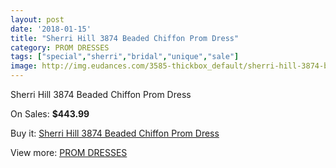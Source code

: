 ```yaml
---
layout: post
date: '2018-01-15'
title: "Sherri Hill 3874 Beaded Chiffon Prom Dress"
category: PROM DRESSES
tags: ["special","sherri","bridal","unique","sale"]
image: http://img.eudances.com/3585-thickbox_default/sherri-hill-3874-beaded-chiffon-prom-dress.jpg
---
```

Sherri Hill 3874 Beaded Chiffon Prom Dress

On Sales: **$443.99**
<a href="https://www.eudances.com/en/prom-dresses/1201-sherri-hill-3874-beaded-chiffon-prom-dress.html"><amp-img layout="responsive" width="600" height="600" src="//img.eudances.com/3585-thickbox_default/sherri-hill-3874-beaded-chiffon-prom-dress.jpg" alt="Sherri Hill 3874 Beaded Chiffon Prom Dress 0" /></a>

Buy it: [Sherri Hill 3874 Beaded Chiffon Prom Dress](https://www.eudances.com/en/prom-dresses/1201-sherri-hill-3874-beaded-chiffon-prom-dress.html "Sherri Hill 3874 Beaded Chiffon Prom Dress")

View more: [PROM DRESSES](https://www.eudances.com/en/13-prom-dresses "PROM DRESSES")